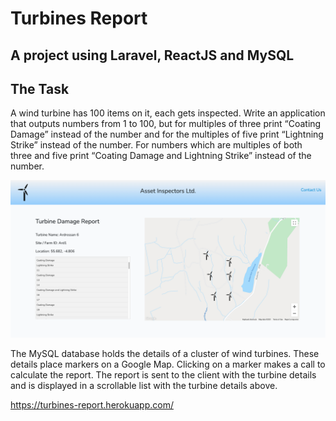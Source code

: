 
# Turbines Report

## A project using Laravel, ReactJS and MySQL


## The Task
A wind turbine has 100 items on it, each gets inspected. Write an application that outputs numbers from 1 to 100, but for multiples of three print “Coating Damage” instead of the number and for the multiples of five print “Lightning Strike” instead of the number. For numbers which are multiples of both three and five print “Coating Damage and Lightning Strike” instead of the number.

![alt text](https://github.com/davidrawson/TurbinesReport/blob/main/resources/images/Asset%20Inspectors%20Screenshot.png?raw=true)

The MySQL database holds the details of a cluster of wind turbines. These details place markers on a Google Map. Clicking on a marker makes a call to calculate the report. The report is sent to the client with the turbine details and is displayed in a scrollable list with the turbine details above.

https://turbines-report.herokuapp.com/


